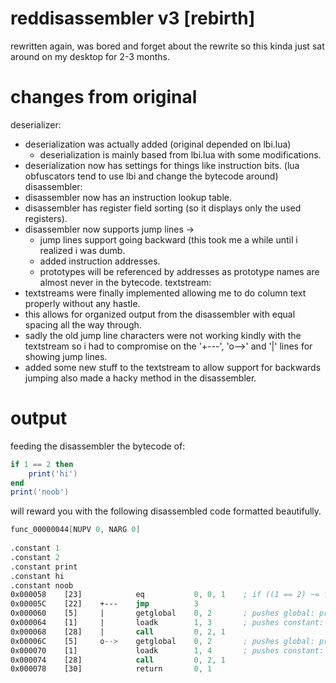 # reddisassembler v3 [rebirth]
rewritten again, was bored and forget about the rewrite so this kinda just sat around on my desktop for 2-3 months.

# changes from original
deserializer:
  - deserialization was actually added (original depended on lbi.lua)
    - deserialization is mainly based from lbi.lua with some modifications.
  - deserialization now has settings for things like instruction bits. (lua obfuscators tend to use lbi and change the bytecode around)
disassembler:
  - disassembler now has an instruction lookup table.
  - disassembler has register field sorting (so it displays only the used registers).
  - disassembler now supports jump lines ->
    - jump lines support going backward (this took me a while until i realized i was dumb.
    - added instruction addresses. 
    - prototypes will be referenced by addresses as prototype names are almost never in the bytecode.
textstream:
  - textstreams were finally implemented allowing me to do column text properly without any hastle.
  - this allows for organized output from the disassembler with equal spacing all the way through.
  - sadly the old jump line characters were not working kindly with the textstream so i had to compromise on the
    '+---', 'o-->' and '|' lines for showing jump lines.
  - added some new stuff to the textstream to allow support for backwards jumping also made a hacky method in the
    disassembler.
    
# output
feeding the disassembler the bytecode of:
```lua
if 1 == 2 then
	print('hi')
end
print('noob')
```
will reward you with the following disassembled code formatted beautifully.
```asm
func_00000044[NUPV 0, NARG 0]    
                
.constant 1     
.constant 2     
.constant print 
.constant hi    
.constant noob  
0x000058    [23]            eq           0, 0, 1    ; if ((1 == 2) ~= false) PC++             
0x00005C    [22]    +---    jmp          3                                                    
0x000060    [5]     |       getglobal    0, 2       ; pushes global: print onto the stack     
0x000064    [1]     |       loadk        1, 3       ; pushes constant: hi onto the stack      
0x000068    [28]    |       call         0, 2, 1                                              
0x00006C    [5]     o-->    getglobal    0, 2       ; pushes global: print onto the stack     
0x000070    [1]             loadk        1, 4       ; pushes constant: noob onto the stack    
0x000074    [28]            call         0, 2, 1                                              
0x000078    [30]            return       0, 1                                                 
```
